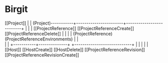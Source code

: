 Birgit
======

[[Project]]
     |
     |
 (Project)-----------+-----------------------+--------------------------+
                     |                       |                          |
            [[ProjectReference]] [[ProjectReferenceCreate]] [[ProjectReferenceDelete]]
                     |                       |
                     |                       |
             (ProjectReference)  (ProjectReferenceEnvironments)
               |                                          |  
               |                                          |
   +-----------+--------------+                           +----------------------------+
   |           |              |                           |                            |
[[Host]] [[HostCreate]] [[HostDelete]]       [[ProjectReferenceRevision]] [[ProjectReferenceRevisionCreate]]
